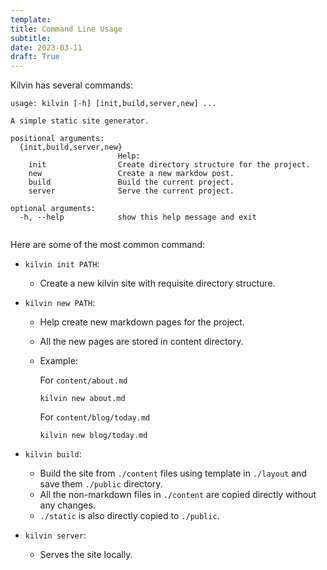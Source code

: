 ```yaml
---
template:
title: Command Line Usage
subtitle: 
date: 2023-03-11
draft: True
---
```


Kilvin has several commands:

```
usage: kilvin [-h] [init,build,server,new] ...

A simple static site generator.

positional arguments:
  {init,build,server,new}
                        Help:
    init                Create directory structure for the project.
    new                 Create a new markdow post.
    build               Build the current project.
    server              Serve the current project.

optional arguments:
  -h, --help            show this help message and exit


```
Here are some of the most common command:

- `kilvin init PATH`: 
    - Create a new kilvin site with requisite directory structure.

- `kilvin new PATH`: 
    - Help create new markdown pages for the project.
    - All the new pages are stored in content directory.
    - Example:

        For `content/about.md`

        ```
        kilvin new about.md
        ```

        For `content/blog/today.md`

        ```
        kilvin new blog/today.md
        ```

- `kilvin build`:
    - Build the site from `./content` files using template in `./layout` and save them `./public` directory.
    - All the non-markdown files in `./content` are copied directly without any changes.
    - `./static` is also directly copied to `./public`.

- `kilvin server`:
    - Serves the site locally.
